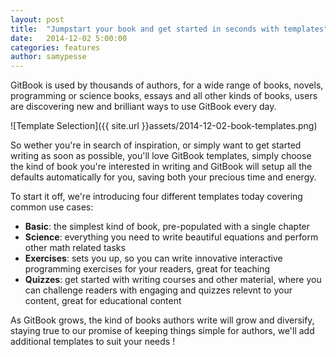 ```yaml
---
layout: post
title:  "Jumpstart your book and get started in seconds with templates"
date:   2014-12-02 5:00:00
categories: features
author: samypesse
---
```


GitBook is used by thousands of authors, for a wide range of books, novels, programming or science books, essays and all other kinds of books, users are discovering new and brilliant ways to use GitBook every day.

<!-- more -->

![Template Selection]({{ site.url }}assets/2014-12-02-book-templates.png)

So wether you're in search of inspiration, or simply want to get started writing as soon as possible, you'll love GitBook templates, simply choose the kind of book you're interested in writing and GitBook will setup all the defaults automatically for you, saving both your precious time and energy.

To start it off, we're introducing four different templates today covering common use cases:
* **Basic**: the simplest kind of book, pre-populated with a single chapter
* **Science**: everything you need to write beautiful equations and perform other math related tasks
* **Exercises**: sets you up, so you can write innovative interactive programming exercises for your readers, great for teaching
* **Quizzes**: get started with writing courses and other material, where you can challenge readers with engaging and quizzes relevnt to your content, great for educational content

As GitBook grows, the kind of books authors write will grow and diversify, staying true to our promise of keeping things simple for authors, we'll add additional templates to suit your needs !
